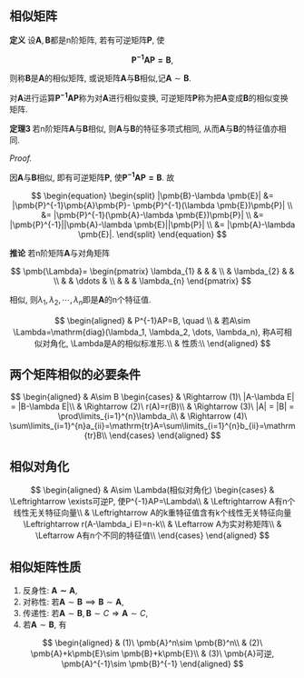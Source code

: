 ## 相似矩阵

<b>定义</b>
设$\pmb{A},\pmb{B}$都是n阶矩阵, 若有可逆矩阵$\pmb{P}$, 使

$$
\pmb{P^{-1}AP=B},
$$

则称$\pmb{B}$是$\pmb{A}$的相似矩阵, 或说矩阵$\pmb{A}$与$\pmb{B}$相似,记$\pmb{A}\sim \pmb{B}$.

对$\pmb{A}$进行运算$\pmb{P^{-1}AP}$称为对$\pmb{A}$进行相似变换, 可逆矩阵$\pmb{P}$称为把$\pmb{A}$变成$\pmb{B}$的相似变换矩阵.

<b>定理3 </b>
若n阶矩阵$\pmb{A}$与$\pmb{B}$相似, 则$\pmb{A}$与$\pmb{B}$的特征多项式相同, 从而$\pmb{A}$与$\pmb{B}$的特征值亦相同.

<i>Proof.</i>

因$\pmb{A}$与$\pmb{B}$相似, 即有可逆矩阵$\pmb{P}$, 使$\pmb{P^{-1}AP=B}$. 故

$$
\begin{equation}
	\begin{split}
		|\pmb{B}-\lambda \pmb{E}|
		&= |\pmb{P}^{-1}\pmb{A}\pmb{P}- \pmb{P}^{-1}(\lambda \pmb{E})\pmb{P}| \\
		&= |\pmb{P}^{-1}(\pmb{A}-\lambda \pmb{E})\pmb{P}| \\
		&= |\pmb{P}^{-1}||\pmb{A}-\lambda \pmb{E}||\pmb{P}| \\
		&= |\pmb{A}-\lambda \pmb{E}|.
	\end{split}
\end{equation}
$$

<b>推论</b>
若n阶矩阵$\pmb{A}$与对角矩阵

$$
\pmb{\Lambda}=
\begin{pmatrix}
	\lambda_{1} & & & \\
	& \lambda_{2} & & \\
	& & \ddots & \\
	& & & \lambda_{n}
\end{pmatrix}
$$

相似, 则$\lambda_{1},\lambda_{2},\cdots,\lambda_{n}$即是$\pmb{A}$的n个特征值.

$$
\begin{aligned}
	& P^{-1}AP=B, \quad \\
	& 若A\sim \Lambda=\mathrm{diag}(\lambda_1, \lambda_2, \dots, \lambda_n), 称A可相似对角化, \Lambda是A的相似标准形.\\
	& 性质:\\
\end{aligned}
$$

## 两个矩阵相似的必要条件

$$
\begin{aligned}
	& A\sim B
	\begin{cases}
		& \Rightarrow (1)\ |A-\lambda E| = |B-\lambda E|\\
		& \Rightarrow (2)\ r(A)=r(B)\\
		& \Rightarrow (3)\ |A| = |B| = \prod\limits_{i=1}^{n}\lambda_i\\
		& \Rightarrow (4)\ \sum\limits_{i=1}^{n}a_{ii}=\mathrm{tr}A=\sum\limits_{i=1}^{n}b_{ii}=\mathrm{tr}B\\
	\end{cases}
\end{aligned}
$$

## 相似对角化

$$
\begin{aligned}
	& A\sim \Lambda(相似对角化)
	\begin{cases}
		& \Leftrightarrow \exists可逆P, 使P^{-1}AP=\Lambda\\
		& \Leftrightarrow A有n个线性无关特征向量\\
		& \Leftrightarrow A的k重特征值含有k个线性无关特征向量\Leftrightarrow r(A-\lambda_i E)=n-k\\
		& \Leftarrow A为实对称矩阵\\
		& \Leftarrow A有n个不同的特征值\\
	\end{cases}
\end{aligned}
$$

## 相似矩阵性质

1. 反身性: $\pmb{A\sim A}$,
2. 对称性: 若$\pmb{A}\sim \pmb{B} \implies \pmb{B}\sim \pmb{A}$,
3. 传递性: 若$\pmb{A}\sim \pmb{B}, \pmb{B}\sim C \Rightarrow \pmb{A}\sim C$,
4. 若$\pmb{A}\sim \pmb{B}$, 有

$$
\begin{aligned}
	& (1)\ \pmb{A}^n\sim \pmb{B}^n\\
	& (2)\ \pmb{A}+k\pmb{E}\sim \pmb{B}+k\pmb{E}\\
	& (3)\ \pmb{A}可逆, \pmb{A}^{-1}\sim \pmb{B}^{-1}
\end{aligned}
$$
